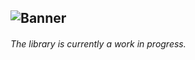 ![Banner](https://i.imgur.com/fA546u4.png)
----

###### The library is currently a work in progress.
